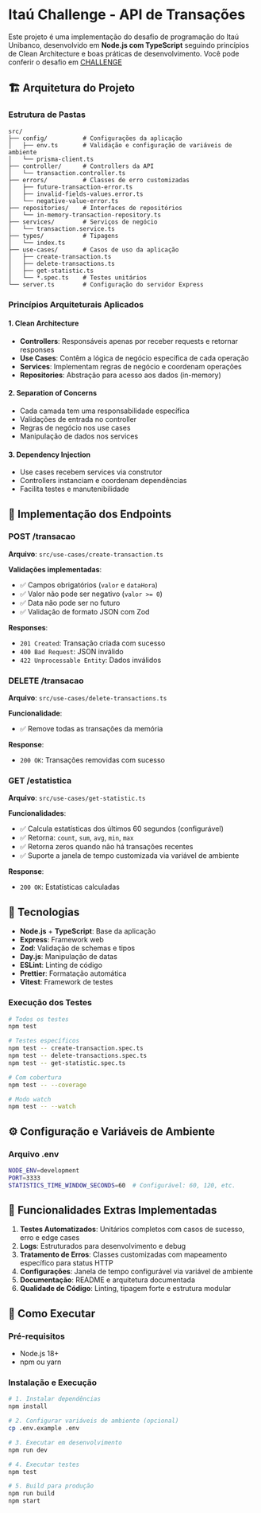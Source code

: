 # Itaú Challenge - API de Transações

Este projeto é uma implementação do desafio de programação do Itaú Unibanco, desenvolvido em **Node.js com TypeScript** seguindo princípios de Clean Architecture e boas práticas de desenvolvimento. Você pode conferir o desafio em [CHALLENGE](CHALLENGE.md)

## 🏗️ Arquitetura do Projeto

### Estrutura de Pastas

```
src/
├── config/          # Configurações da aplicação
│   ├── env.ts       # Validação e configuração de variáveis de ambiente
│   └── prisma-client.ts
├── controller/      # Controllers da API
│   └── transaction.controller.ts
├── errors/          # Classes de erro customizadas
│   ├── future-transaction-error.ts
│   ├── invalid-fields-values.error.ts
│   └── negative-value-error.ts
├── repositories/    # Interfaces de repositórios
│   └── in-memory-transaction-repository.ts
├── services/        # Serviços de negócio
│   └── transaction.service.ts
├── types/           # Tipagens
│   └── index.ts
├── use-cases/       # Casos de uso da aplicação
│   ├── create-transaction.ts
│   ├── delete-transactions.ts
│   ├── get-statistic.ts
│   └── *.spec.ts    # Testes unitários
└── server.ts        # Configuração do servidor Express
```

### Princípios Arquiteturais Aplicados

#### 1. **Clean Architecture**
- **Controllers**: Responsáveis apenas por receber requests e retornar responses
- **Use Cases**: Contêm a lógica de negócio específica de cada operação
- **Services**: Implementam regras de negócio e coordenam operações
- **Repositories**: Abstração para acesso aos dados (in-memory)

#### 2. **Separation of Concerns**
- Cada camada tem uma responsabilidade específica
- Validações de entrada no controller
- Regras de negócio nos use cases
- Manipulação de dados nos services

#### 3. **Dependency Injection**
- Use cases recebem services via construtor
- Controllers instanciam e coordenam dependências
- Facilita testes e manutenibilidade

## 🚀 Implementação dos Endpoints

### POST /transacao
**Arquivo**: `src/use-cases/create-transaction.ts`

**Validações implementadas**:
- ✅ Campos obrigatórios (`valor` e `dataHora`)
- ✅ Valor não pode ser negativo (`valor >= 0`)
- ✅ Data não pode ser no futuro
- ✅ Validação de formato JSON com Zod

**Responses**:
- `201 Created`: Transação criada com sucesso
- `400 Bad Request`: JSON inválido
- `422 Unprocessable Entity`: Dados inválidos

### DELETE /transacao
**Arquivo**: `src/use-cases/delete-transactions.ts`

**Funcionalidade**:
- ✅ Remove todas as transações da memória

**Response**:
- `200 OK`: Transações removidas com sucesso

### GET /estatistica
**Arquivo**: `src/use-cases/get-statistic.ts`

**Funcionalidades**:
- ✅ Calcula estatísticas dos últimos 60 segundos (configurável)
- ✅ Retorna: `count`, `sum`, `avg`, `min`, `max`
- ✅ Retorna zeros quando não há transações recentes
- ✅ Suporte a janela de tempo customizada via variável de ambiente

**Response**:
- `200 OK`: Estatísticas calculadas

## 🔧 Tecnologias
- **Node.js** + **TypeScript**: Base da aplicação
- **Express**: Framework web
- **Zod**: Validação de schemas e tipos
- **Day.js**: Manipulação de datas
- **ESLint**: Linting de código
- **Prettier**: Formatação automática
- **Vitest**: Framework de testes

### Execução dos Testes
```bash
# Todos os testes
npm test

# Testes específicos
npm test -- create-transaction.spec.ts
npm test -- delete-transactions.spec.ts
npm test -- get-statistic.spec.ts

# Com cobertura
npm test -- --coverage

# Modo watch
npm test -- --watch
```

## ⚙️ Configuração e Variáveis de Ambiente

### Arquivo .env
```bash
NODE_ENV=development
PORT=3333
STATISTICS_TIME_WINDOW_SECONDS=60  # Configurável: 60, 120, etc.
```

## 🎯 Funcionalidades Extras Implementadas

1. **Testes Automatizados**: Unitários completos com casos de sucesso, erro e edge cases
2. **Logs**: Estruturados para desenvolvimento e debug
3. **Tratamento de Erros**: Classes customizadas com mapeamento específico para status HTTP
4. **Configurações**: Janela de tempo configurável via variável de ambiente
5. **Documentação**: README e arquitetura documentada
6. **Qualidade de Código**: Linting, tipagem forte e estrutura modular


## 🚀 Como Executar

### Pré-requisitos
- Node.js 18+
- npm ou yarn

### Instalação e Execução
```bash
# 1. Instalar dependências
npm install

# 2. Configurar variáveis de ambiente (opcional)
cp .env.example .env

# 3. Executar em desenvolvimento
npm run dev

# 4. Executar testes
npm test

# 5. Build para produção
npm run build
npm start
```

